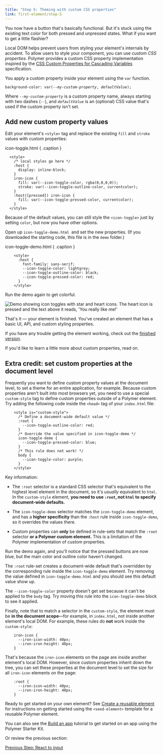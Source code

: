 ```yaml
---
title: "Step 5: Theming with custom CSS properties"
link: first-element/step-5
---
```


You now have a button that's basically functional. But it's stuck using the
existing text color for both pressed and unpressed states. What if you want to
get a little flashier?

Local DOM helps prevent users from styling your element's internals by accident.
To allow users to style your component, you can use _custom CSS properties_. Polymer
provides a custom CSS property implementation inspired by the
[CSS Custom Properties for Cascading Variables](http://www.w3.org/TR/css-variables/) specification.

You apply a custom property inside your element using the `var` function.


<pre><code>background-color: var(<em>--my-custom-property</em>, <em>defaultValue</em>);</pre></code>

Where <code>--<em>my-custom-property</em></code> is a custom property name, always starting with two dashes (`--`), and <code><em>defaultValue</em></code> is an (optional) CSS value that's used if the custom property isn't set.

## Add new custom property values

Edit your element's `<style>` tag and replace the existing `fill` and `stroke`
values with custom properties:

icon-toggle.html  { .caption }

```
  <style>
    /* local styles go here */
    :host {
      display: inline-block;
    }
    iron-icon {
      fill: var(--icon-toggle-color, rgba(0,0,0,0));
      stroke: var(--icon-toggle-outline-color, currentcolor);
    }
    :host([pressed]) iron-icon {
      fill: var(--icon-toggle-pressed-color, currentcolor);
    }
  </style>
```

Because of the default values, you can still style the `<icon-toggle>` just by
setting `color`, but now you have other options.

Open up `icon-toggle-demo.html `and set the new properties. (If you downloaded
the starting code, this file is in the `demo` folder.)

icon-toggle-demo.html { .caption }

```
    <style>
      :host {
        font-family: sans-serif;
        --icon-toggle-color: lightgrey;
        --icon-toggle-outline-color: black;
        --icon-toggle-pressed-color: red;
      }
    </style>
```

Run the demo again to get colorful.


<img src="/images/1.0/first-element/toggles-styled.png" alt="Demo showing
icon toggles with star and heart icons. The heart icon is pressed and the text
above it reads, 'You really like me!'">

That's it — your element is finished. You've created an element that has a basic
UI, API, and custom styling properties.

If you have any trouble getting the element working, check out the
[finished version](https://github.com/googlecodelabs/polymer-first-elements/blob/master/icon-toggle-finished/icon-toggle.html).

If you'd like to learn a little more about custom properties, read on.

## Extra credit: set custom properties at the document level

Frequently you want to define custom property values at the document level, to
set a theme for an entire application, for example. Because custom properties
aren't built into most browsers yet, you need to use a special `custom-style`
tag to define custom properties outside of a Polymer element. Try
adding the following code inside the `<head>` tag of your `index.html` file:

```
    <style is="custom-style">
      /* Define a document-wide default value */
      :root {
        --icon-toggle-outline-color: red;
      }
      /* Override the value specified in icon-toggle-demo */
      icon-toggle-demo {
        --icon-toggle-pressed-color: blue;
      }
      /* This rule does not work! */
      body {
        --icon-toggle-color: purple;
      }
    </style>
```

Key information:

*   The `:root` selector is a standard CSS selector that's equivalent to the
    highest level element in the document, so it's _usually_ equivalent to `html`.
    In the `custom-style` element, **you need to use `:root`, not `html` to specify
    document-wide defaults.**

*   The `icon-toggle-demo` selector matches the `icon-toggle-demo` element, and
    has a **higher specificity** than the `:host` rule inside `icon-toggle-demo`,
    so it overrides the values there.

*   Custom properties can **only** be defined in rule-sets that match the `:root`
    selector **or a Polymer custom element.** This is a limitation
    of the Polymer implementation of custom properties.

Run the demo again, and you'll notice that the pressed buttons are now blue,
but the main color and outline color haven't changed.

The `:root` rule-set creates a document-wide default that's overridden by the
corresponding rule inside the `icon-toggle-demo` element. Try removing the value
defined in `icon-toggle-demo.html` and you should see this default value show up.

The `--icon-toggle-color` property doesn't get set because it can't be applied
to the `body` tag. Try moving this rule into the `icon-toggle-demo` block to see
it applied.

Finally, note that to match a selector in the `custom-style`, the element must
be **in the document scope**—for example, in `index.html`, not inside another
element's local DOM. For example, these rules do **not** work inside the
`custom-style`:

```
    iron-icon {
      --iron-icon-width: 40px;
      --iron-iron-height: 40px;
    }
```

That's because the `iron-icon` elements on the page are inside another element's
local DOM. However, since custom properties inherit down the tree, you can set
these properties at the document level to set the size for all `iron-icon`
elements on the page:

```
    :root {
      --iron-icon-width: 40px;
      --iron-iron-height: 40px;
    }
```

Ready to get started on your own element? See
[Create a reusable element](/1.0/docs/tools/reusableelements) for instructions on getting
started using the `<seed-element>` template for a reusable Polymer
element.

You can also see the [Build an app](/1.0/start/psk/set-up)
tutorial to get started on an app using the Polymer Starter Kit.

Or review the previous section:

<a class="blue-button" href="step-4">
  Previous Step: React to input
</a>
